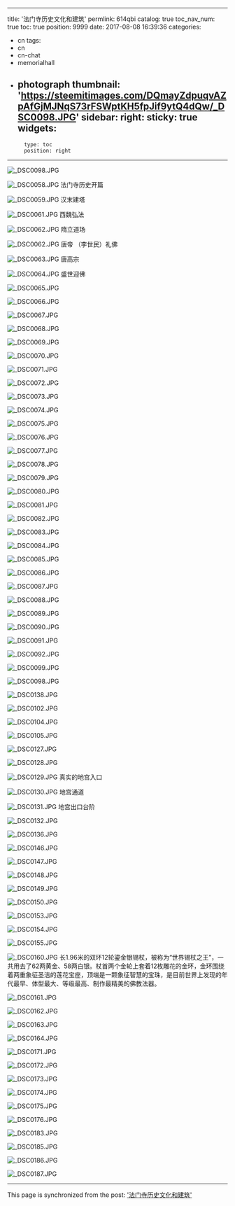 
---
title: '法门寺历史文化和建筑'
permlink: 614qbi
catalog: true
toc_nav_num: true
toc: true
position: 9999
date: 2017-08-08 16:39:36
categories:
- cn
tags:
- cn
- cn-chat
- memorialhall
- photograph
thumbnail: 'https://steemitimages.com/DQmayZdpuqvAZpAfGjMJNqS73rFSWptKH5fpJif9ytQ4dQw/_DSC0098.JPG'
sidebar:
    right:
        sticky: true
widgets:
    -
        type: toc
        position: right
---


![_DSC0098.JPG](https://steemitimages.com/DQmayZdpuqvAZpAfGjMJNqS73rFSWptKH5fpJif9ytQ4dQw/_DSC0098.JPG)

![_DSC0058.JPG](https://steemitimages.com/DQmdAnc5XLbwo5ATUasEiUzqpm2pBC8VB57UuHyU9icjkMH/_DSC0058.JPG)
法门寺历史开篇

![_DSC0059.JPG](https://steemitimages.com/DQmZ2g1xJA5ryW4MkqQyQNak7Qor5ZaUWSv5tvPkUWT9sJr/_DSC0059.JPG)
汉末建塔

![_DSC0061.JPG](https://steemitimages.com/DQmdcvsbsGhFfsS69E2yCf2QppGyEgjfvPodLiMwmq3S8Uv/_DSC0061.JPG)
西魏弘法

![_DSC0062.JPG](https://steemitimages.com/DQmb71Xyu1hW8JxhhxZjZ5zLifRRWADR9NLhYWaG7GnUg1S/_DSC0062.JPG)
隋立道场

![_DSC0062.JPG](https://steemitimages.com/DQmb71Xyu1hW8JxhhxZjZ5zLifRRWADR9NLhYWaG7GnUg1S/_DSC0062.JPG)
唐帝 （李世民）礼佛

![_DSC0063.JPG](https://steemitimages.com/DQmdmih7gyunCzNAP6AeRQDM4Sd3z6f8yHs7DHJu3u53UDk/_DSC0063.JPG)
唐高宗

![_DSC0064.JPG](https://steemitimages.com/DQmdF9vhsZK9yWFotuhnHURVhgtwLAsFBWrgaMm1euLoqNM/_DSC0064.JPG)
盛世迎佛

![_DSC0065.JPG](https://steemitimages.com/DQmcMUgMUtZxU4fzB5pkncXL3HuKk8QUZhf67mvR4YDyfZT/_DSC0065.JPG)

![_DSC0066.JPG](https://steemitimages.com/DQmak2o5EiPcpNvSpR7mFyp5TsXP8gBW3QVpTKhcDtFuKqA/_DSC0066.JPG)

![_DSC0067.JPG](https://steemitimages.com/DQmapgjD6eijfLiaUQ7h9ypw3XGDFfrF8c5644ho8Rcyknb/_DSC0067.JPG)

![_DSC0068.JPG](https://steemitimages.com/DQmcnGV6FsfBTUBpZX473gXsmacmDnBgPpd2fypsv5r1QaV/_DSC0068.JPG)

![_DSC0069.JPG](https://steemitimages.com/DQmNZCJDK84sTXG27bje8UUGWCziBZD9nzDkpnznhqk9Cjn/_DSC0069.JPG)

![_DSC0070.JPG](https://steemitimages.com/DQmcYCuMAvadduUrT3PGGEbxcwc1BR7b5RvSTNckKxgKvrv/_DSC0070.JPG)

![_DSC0071.JPG](https://steemitimages.com/DQmfXPTrUNvXpQ6yajnvcHhd7npKwNnXskSynUihsRLpD9r/_DSC0071.JPG)

![_DSC0072.JPG](https://steemitimages.com/DQmSd7TrdeDcDKh3pZYqNMcAGBrtJ33wRjj9CgpNbvi3ayY/_DSC0072.JPG)

![_DSC0073.JPG](https://steemitimages.com/DQmU8aWwDmewtT2RY2mi2TCa1eTcHxq7VfvxQy9L3QY4wze/_DSC0073.JPG)

![_DSC0074.JPG](https://steemitimages.com/DQmTVGaQk4ixjyhP3XeKof2YGAMeWkhkNrMHuK7dbUfrm3N/_DSC0074.JPG)

![_DSC0075.JPG](https://steemitimages.com/DQmc6n4BXPUEnBadByjfHsUqDRcy5KYbT1c5XEFtffHvsNQ/_DSC0075.JPG)

![_DSC0076.JPG](https://steemitimages.com/DQmYSvuHRm3kwLAMpaqveN1wU2sQbGdYAYHHDqJMXiLxrh3/_DSC0076.JPG)

![_DSC0077.JPG](https://steemitimages.com/DQmQ2ruvwSt7XxsPksudb4gepPswNUXhc4hf6sZPFNUcGo4/_DSC0077.JPG)

![_DSC0078.JPG](https://steemitimages.com/DQmUfAYkoNAVrpiRsjhgFxHojwQp3Xovh48X8HRGEDmayKZ/_DSC0078.JPG)

![_DSC0079.JPG](https://steemitimages.com/DQmXCoiZF4zU1vPU6HHdho2WkAx4RQRgfPXAacQtjoYnC6x/_DSC0079.JPG)

![_DSC0080.JPG](https://steemitimages.com/DQmNrFKVELWpPxkQxyCbZCY5XimaJMPEuHMmkYZEtXuRbzS/_DSC0080.JPG)

![_DSC0081.JPG](https://steemitimages.com/DQmSEnAGr8umfF4RDkdiRF6wtBY1wVEvGhKRjunvieS8AF6/_DSC0081.JPG)

![_DSC0082.JPG](https://steemitimages.com/DQmRuKfpkDEXNW7sDQjs9p6SMUcspmDTt1WiKRgjYCTtoWh/_DSC0082.JPG)


![_DSC0083.JPG](https://steemitimages.com/DQmPjJcF5NvPTX5UcUkwWHPMJLN42rvi2vA1dNcC3EeiK4R/_DSC0083.JPG)


![_DSC0084.JPG](https://steemitimages.com/DQmTmvowqzv7FhP8RM2REdiU8zQeDi3GThqcVs5MTWKXrUk/_DSC0084.JPG)


![_DSC0085.JPG](https://steemitimages.com/DQmP3i8z1XQf5cCgAj4E77qpWhmv8QfwBRTHgMVydh2BvEe/_DSC0085.JPG)

![_DSC0086.JPG](https://steemitimages.com/DQmStWqGyP8NFjkW6kxXMaof3UT1F2nHvWxNgcHrucbkRgr/_DSC0086.JPG)

![_DSC0087.JPG](https://steemitimages.com/DQmaUWjUfejHT6oKS6EdijXCvpcuFwPTczEMyeqkZnDFvnE/_DSC0087.JPG)

![_DSC0088.JPG](https://steemitimages.com/DQmW7CQnThvbkyJ6WxtX2V4e2jwpxVEzWqT2dnpHa2YpKJ1/_DSC0088.JPG)

![_DSC0089.JPG](https://steemitimages.com/DQmNpvaKCp8JkDceznphBDni5MbxHnE7eAV2kvCHek9dBHu/_DSC0089.JPG)

![_DSC0090.JPG](https://steemitimages.com/DQmRTVpd8xQAgDjWL2iGHJQz1ohXBpZY2bxScYcH5g4S9tH/_DSC0090.JPG)


![_DSC0091.JPG](https://steemitimages.com/DQma3tJqvWUGEfo6B6yYXKtVF4Su82YWwN9MBxCojAC9w3t/_DSC0091.JPG)

![_DSC0092.JPG](https://steemitimages.com/DQmcM6JYFRtQtaY5FP6PweeY8SDbxh5vwnn8Kb8rccmi1QG/_DSC0092.JPG)

![_DSC0099.JPG](https://steemitimages.com/DQmcdJshX13UUy64AScdn2KRvvkkRwcqieoSxMqwDDEUb5i/_DSC0099.JPG)

![_DSC0098.JPG](https://steemitimages.com/DQmayZdpuqvAZpAfGjMJNqS73rFSWptKH5fpJif9ytQ4dQw/_DSC0098.JPG)

![_DSC0138.JPG](https://steemitimages.com/DQmR6oiyT9UWSZpfgsRSenYKqnmSijg6owV9Sbbt4MxwgTp/_DSC0138.JPG)


![_DSC0102.JPG](https://steemitimages.com/DQmZNqJ4z5hjjygMDqQTsVSWRUDMzYYBViDyLU6ewRpQtkH/_DSC0102.JPG)


![_DSC0104.JPG](https://steemitimages.com/DQmdJYiFDJV7tv7LF54vH5feo9GADMFqQ4ZHJ3hYGDsRHzi/_DSC0104.JPG)


![_DSC0105.JPG](https://steemitimages.com/DQmQJ6is2Zjhx3oMC3fPSoBSMeMuR6e74BFNCvskXYzdqfM/_DSC0105.JPG)


![_DSC0127.JPG](https://steemitimages.com/DQmUeov7Go8Sf1ajzffQqZo5m5DYhJArNRiGbF2t2Z6MYq9/_DSC0127.JPG)


![_DSC0128.JPG](https://steemitimages.com/DQmVBcWuKTq8iogLw3XF1Lbp1DwzY2SCX8bHFSENsFTaMWS/_DSC0128.JPG)


![_DSC0129.JPG](https://steemitimages.com/DQmYuQyxBhLjmYzKHJCZbLu31hTJfZpaLsr6Gu7BeJYrcze/_DSC0129.JPG)
真实的地宫入口

![_DSC0130.JPG](https://steemitimages.com/DQmSaLrCPjK7iYEzm5x3nrSNt9EYzEKP2gMxDmPqz2hLYAJ/_DSC0130.JPG)
地宫通道


![_DSC0131.JPG](https://steemitimages.com/DQmWrdLF3mJFEL3dFV8Xto5cFtv8KN5ocTDChhX31oSSX5a/_DSC0131.JPG)
地宫出口台阶


![_DSC0132.JPG](https://steemitimages.com/DQmdPjYBFtAj4PcS6aWajFedh55f8FJaB9s1cJfF1T4ydHL/_DSC0132.JPG)



![_DSC0136.JPG](https://steemitimages.com/DQmNzdv4eJaDnjWJjqp3CSLAy325QZQ82mM5NSCmtSTtmLh/_DSC0136.JPG)

![_DSC0146.JPG](https://steemitimages.com/DQmQAvM5MnssWJGdyUcHu1KYwQW9T6E4QfSmrV3uQ8PsvSR/_DSC0146.JPG)

![_DSC0147.JPG](https://steemitimages.com/DQmTQuYLL7hQeqnqoPZ5iqYPj2p8WMAPJvELevvMYGUTBKj/_DSC0147.JPG)


![_DSC0148.JPG](https://steemitimages.com/DQmRXUfnQd12fGKfw6mWEopa2srfRDhdmZyJxq5UCZB1wDK/_DSC0148.JPG)


![_DSC0149.JPG](https://steemitimages.com/DQmX1EdximqTvetrp1CxRhXg2cVv9YJ2HFH87F4ajn2d2US/_DSC0149.JPG)



![_DSC0150.JPG](https://steemitimages.com/DQmXr8oNFgZHoSSnEkbKZNKDccEuWffcgfsYisoar3RCCok/_DSC0150.JPG)


![_DSC0153.JPG](https://steemitimages.com/DQmeSn6yZQjJjfUKh6fvgkiQMrYTu1t6C7BvZsVcyeeyC2R/_DSC0153.JPG)

![_DSC0154.JPG](https://steemitimages.com/DQmVFdxsidJytX1ot8cJjBZkXNir8HyHvBMWd6GPzjQrHzs/_DSC0154.JPG)


![_DSC0155.JPG](https://steemitimages.com/DQmQMNDzP1qCR8zQFrz4Co8FMEwUyto2TdcYnqPGAonctZy/_DSC0155.JPG)


![_DSC0160.JPG](https://steemitimages.com/DQmQS2iRrsBHgFK6BNX4uRCnddMoY2zTa2vdefeAAQetphU/_DSC0160.JPG)
长1.96米的双环12轮鎏金银锡杖，被称为“世界锡杖之王”，一共用去了62两黄金、58两白银。杖首两个金轮上套着12枚雕花的金环，金环围绕着两重象征圣洁的莲花宝座，顶端是一颗象征智慧的宝珠，是目前世界上发现的年代最早、体型最大、等级最高、制作最精美的佛教法器。

![_DSC0161.JPG](https://steemitimages.com/DQmQsqRUifzTNjj8vmRd6EwHYLD141jPeWMay4t71HfsEyu/_DSC0161.JPG)

![_DSC0162.JPG](https://steemitimages.com/DQmcwhmXGE4juAfHQyG1CTNNw1ZPGStT3FgTJdHzhBCicu1/_DSC0162.JPG)

![_DSC0163.JPG](https://steemitimages.com/DQmXbeabMcsSWghRLu1B4ftxZgqXZfc8njfwbYg9X23zLrx/_DSC0163.JPG)


![_DSC0164.JPG](https://steemitimages.com/DQma9197z6wyHXH2JQ2AXYq9jatf8joXUwbuP5ruofmBGQQ/_DSC0164.JPG)

![_DSC0171.JPG](https://steemitimages.com/DQmTXiuz64uM9DVYpCBpspHcbmNCWnvirFr9en9qkcrXEk1/_DSC0171.JPG)

![_DSC0172.JPG](https://steemitimages.com/DQmdbMbdkENa9KxSnkNBXeLdEdpGkC6aHBowJQK5pSJfvLY/_DSC0172.JPG)


![_DSC0173.JPG](https://steemitimages.com/DQmSVxngv2RvMuXCcq7Rr5ajzTqfz8Kt52h1cL6UbkzBT5W/_DSC0173.JPG)



![_DSC0174.JPG](https://steemitimages.com/DQmSEru9ed9aZvsjpS9xAa3RDVrJi8J21r9Un3VRrBK91Cx/_DSC0174.JPG)


![_DSC0175.JPG](https://steemitimages.com/DQmSoPPZfp96BMfLmGRmPDPByTmXsXqmwpdYhb3yGKA8JGZ/_DSC0175.JPG)

![_DSC0176.JPG](https://steemitimages.com/DQmPotjcgCPwAV7Ruj3cQ6FxZc8hUz3KeXftvo7FVqdnn41/_DSC0176.JPG)

![_DSC0183.JPG](https://steemitimages.com/DQmd7Vm7qExYwxoufkJG42Phic6kXEXtXvx7Rnzi8Gq4RZE/_DSC0183.JPG)


![_DSC0185.JPG](https://steemitimages.com/DQmb9iezAQHBRxC9ADnHjnBEZcZQv3hbuDXtQdrAjBap4Xk/_DSC0185.JPG)

![_DSC0186.JPG](https://steemitimages.com/DQmQxNmWVeW7T9HFS99hqXEuqDY51tkWxY89Cqr4ZF1b6C5/_DSC0186.JPG)

![_DSC0187.JPG](https://steemitimages.com/DQmR5ZSTjAXJVSooGvfnzxVkJ9opva5Wn3jn5L1DXByHauH/_DSC0187.JPG)

- - -

This page is synchronized from the post: ['法门寺历史文化和建筑'](https://steemit.com/@rivalhw/614qbi)
